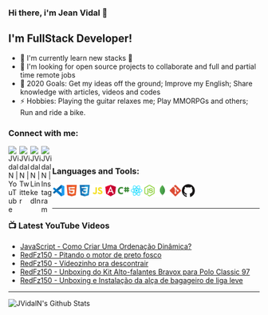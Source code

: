 ### Hi there, i'm Jean Vidal 👋

## I'm FullStack Developer!

- 🌱 I'm currently learn new stacks 🤣
- 👯 I'm looking for open source projects to collaborate and full and partial time remote jobs
- 🥅 2020 Goals: Get my ideas off the ground; Improve my English; Share knowledge with articles, videos and codes
- ⚡ Hobbies: Playing the guitar relaxes me; Play MMORPGs and others; Run and ride a bike.

### Connect with me:

[<img align="left" alt="JVidalN | YouTube" width="22px" src="https://cdn.jsdelivr.net/npm/simple-icons@v3/icons/youtube.svg" />][youtube]
[<img align="left" alt="JVidalN | Twitter" width="22px" src="https://cdn.jsdelivr.net/npm/simple-icons@v3/icons/twitter.svg" />][twitter]
[<img align="left" alt="JVidalN | LinkedIn" width="22px" src="https://cdn.jsdelivr.net/npm/simple-icons@v3/icons/linkedin.svg" />][linkedin]
[<img align="left" alt="JVidalN | Instagram" width="22px" src="https://cdn.jsdelivr.net/npm/simple-icons@v3/icons/instagram.svg" />][instagram]

<br />

### Languages and Tools:

<img align="left" alt="Visual Studio Code" width="26px" src="https://raw.githubusercontent.com/vscode-icons/vscode-icons/master/icons/file_type_vscode.svg" />
<img align="left" alt="HTML5" width="26px" src="https://raw.githubusercontent.com/vscode-icons/vscode-icons/master/icons/file_type_html.svg" />
<img align="left" alt="CSS3" width="26px" src="https://raw.githubusercontent.com/vscode-icons/vscode-icons/master/icons/file_type_css.svg" />
<img align="left" alt="JavaScript" width="26px" src="https://raw.githubusercontent.com/vscode-icons/vscode-icons/master/icons/file_type_js.svg" />
<img align="left" alt="Angular" width="26px" src="https://raw.githubusercontent.com/vscode-icons/vscode-icons/master/icons/file_type_angular.svg" />
<img align="left" alt="CSharp" width="26px" src="https://raw.githubusercontent.com/vscode-icons/vscode-icons/master/icons/file_type_csharp.svg" />
<img align="left" alt="React" width="26px" src="https://raw.githubusercontent.com/vscode-icons/vscode-icons/master/icons/file_type_reactjs.svg" />
<img align="left" alt="Node.js" width="26px" src="https://raw.githubusercontent.com/vscode-icons/vscode-icons/master/icons/file_type_node.svg" />
<img align="left" alt="MongoDB" width="26px" src="https://raw.githubusercontent.com/vscode-icons/vscode-icons/master/icons/file_type_mongo.svg" />
<img align="left" alt="Git" width="26px" src="https://raw.githubusercontent.com/vscode-icons/vscode-icons/master/icons/file_type_git.svg" />
<img align="left" alt="GitHub" width="26px" src="https://raw.githubusercontent.com/github/explore/78df643247d429f6cc873026c0622819ad797942/topics/github/github.png" />

<br />
<br />

---

### 📺 Latest YouTube Videos

<!-- YOUTUBE:START -->

- [JavaScript - Como Criar Uma Ordenação Dinâmica?](https://www.youtube.com/watch?v=jjDJ4ueEZZE)
- [RedFz150 - Pitando o motor de preto fosco](https://www.youtube.com/watch?v=D6P39WSFLrc)
- [RedFz150 - Vídeozinho pra descontrair](https://www.youtube.com/watch?v=c8Tuj-RFQwE)
- [RedFz150 - Unboxing do Kit Alto-falantes Bravox para Polo Classic 97](https://www.youtube.com/watch?v=bTv199jVcxQ)
- [RedFz150 - Unboxing e Instalação da alça de bagageiro de liga leve](https://www.youtube.com/watch?v=_BN3cbABnO4)
<!-- YOUTUBE:END -->

---

<img align="left" alt="JVidalN's Github Stats" src="https://github-readme-stats.codestackr.vercel.app/api?username=JVidalN&show_icons=true&hide_border=true&theme=tokyonight" />

[twitter]: https://twitter.com/JVidalN
[youtube]: https://youtube.com/jvidalnunes
[instagram]: https://instagram.com/JVidalN
[linkedin]: https://linkedin.com/in/jvidalnunes

